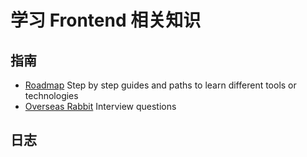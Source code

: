 # 学习 Frontend 相关知识

## 指南

- [Roadmap](https://roadmap.sh/frontend) Step by step guides and paths to learn different tools or technologies
- [Overseas Rabbit](https://osjobs.net/topk/) Interview questions

## 日志